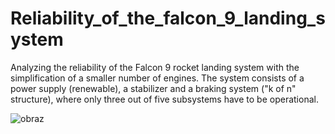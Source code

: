 # Reliability_of_the_falcon_9_landing_system
Analyzing the reliability of the Falcon 9 rocket landing system with the simplification of a smaller number of engines. The system consists of a power supply (renewable), a stabilizer and a braking system ("k of n" structure), where only three out of five subsystems have to be operational.

![obraz](https://user-images.githubusercontent.com/71228831/145395789-7e7f472f-93f4-470e-8ed8-ebd804ac5fc3.png)
